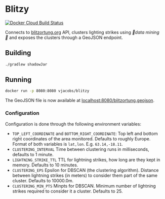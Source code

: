 # Blitzy

[![Docker Cloud Build Status](https://img.shields.io/docker/cloud/build/vjacobs/blitzy.svg)](https://hub.docker.com/r/vjacobs/blitzy)

Connects to [blitzortung.org](http://blitzortung.org) API, clusters lighting strikes using *🌈data mining🌈* and exposes the clusters through a GeoJSON endpoint.

## Building

```bash
./gradlew shadowJar
```

## Running

```bash
docker run -p 8080:8080 vjacobs/blitzy
```

The GeoJSON file is now available at [localhost:8080/blitzortung.geojson](http://localhost:8080/blitzortung.geojson).

### Configuration

Configuration is done through the following environment variables:

* `TOP_LEFT_COORDINATE` and `BOTTOM_RIGHT_COORDINATE`: Top left and bottom right coordinates of the area monitored. Defaults to roughly Europe. Format of both variables is `lat,lon`. E.g. `63.14,-18.11`.
* `CLUSTERING_INTERVAL` Time between clustering runs in milliseconds, defaults to 1 minute.
* `LIGHTNING_STRIKE_TTL` TTL for lightning strikes, how long are they kept in memory. Defaults to 10 minutes.
* `CLUSTERING_EPS` Epsilon for DBSCAN (the clustering algorithm). Distance between lightning strikes (in meters) to consider them part of the same cluster. Defaults to 10000.0m.
* `CLUSTERING_MIN_PTS` Minpts for DBSCAN. Minimum number of lightning strikes required to consider it a cluster. Defaults to 25.
